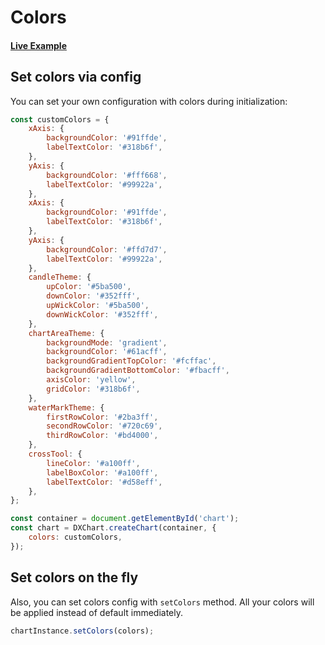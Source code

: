 # Colors

#### <!--CSB_LINK-->[Live Example](https://codesandbox.io/s/yvqysl)<!--/CSB_LINK-->
## Set colors via config

You can set your own configuration with colors during initialization:

```js
const customColors = {
	xAxis: {
		backgroundColor: '#91ffde',
		labelTextColor: '#318b6f',
	},
	yAxis: {
		backgroundColor: '#fff668',
		labelTextColor: '#99922a',
	},
	xAxis: {
		backgroundColor: '#91ffde',
		labelTextColor: '#318b6f',
	},
	yAxis: {
		backgroundColor: '#ffd7d7',
		labelTextColor: '#99922a',
	},
	candleTheme: {
		upColor: '#5ba500',
		downColor: '#352fff',
		upWickColor: '#5ba500',
		downWickColor: '#352fff',
	},
	chartAreaTheme: {
		backgroundMode: 'gradient',
		backgroundColor: '#61acff',
		backgroundGradientTopColor: '#fcffac',
		backgroundGradientBottomColor: '#fbacff',
		axisColor: 'yellow',
		gridColor: '#318b6f',
	},
	waterMarkTheme: {
		firstRowColor: '#2ba3ff',
		secondRowColor: '#720c69',
		thirdRowColor: '#bd4000',
	},
	crossTool: {
		lineColor: '#a100ff',
		labelBoxColor: '#a100ff',
		labelTextColor: '#d58eff',
	},
};

const container = document.getElementById('chart');
const chart = DXChart.createChart(container, {
	colors: customColors,
});
```

## Set colors on the fly

Also, you can set colors config with `setColors` method.
All your colors will be applied instead of default immediately.

```js
chartInstance.setColors(colors);
```
